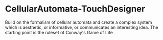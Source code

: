 # CellularAutomata-TouchDesigner
 Build on the formalism of cellular automata and create a complex system which is aesthetic, or informative, or communicates an interesting idea. The starting point is the ruleset of Conway's Game of Life
